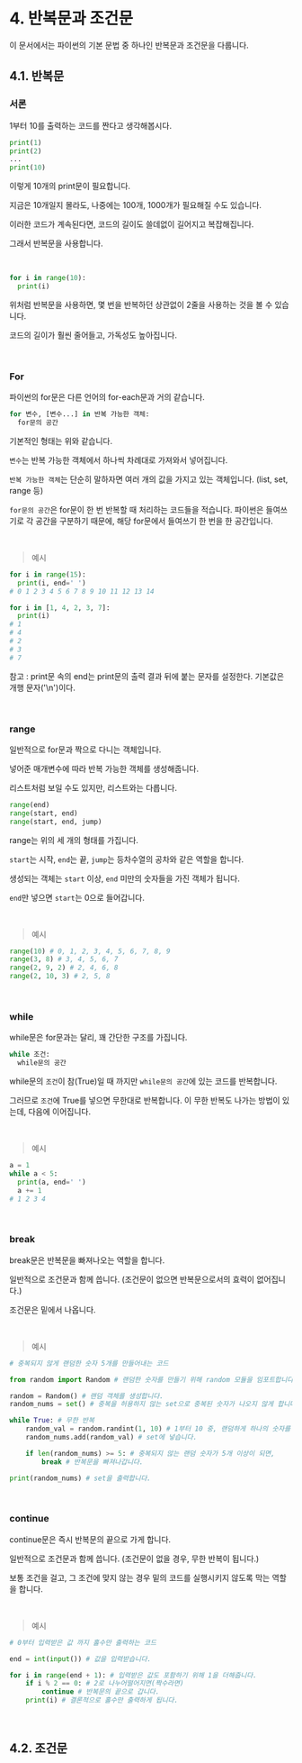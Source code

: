 # 4. 반복문과 조건문

이 문서에서는 파이썬의 기본 문법 중 하나인 반복문과 조건문을 다룹니다.

## 4.1. 반복문

### 서론

1부터 10를 출력하는 코드를 짠다고 생각해봅시다.

```python
print(1)
print(2)
...
print(10)
```

이렇게 10개의 print문이 필요합니다.

지금은 10개일지 몰라도, 나중에는 100개, 1000개가 필요해질 수도 있습니다.

이러한 코드가 계속된다면, 코드의 길이도 쓸데없이 길어지고 복잡해집니다.

그래서 반복문을 사용합니다.

<br>

```python
for i in range(10):
  print(i)
```

위처럼 반복문을 사용하면, 몇 번을 반복하던 상관없이 2줄을 사용하는 것을 볼 수 있습니다.

코드의 길이가 훨씬 줄어들고, 가독성도 높아집니다.

<br>

### For

파이썬의 for문은 다른 언어의 for-each문과 거의 같습니다.

```python
for 변수, [변수...] in 반복 가능한 객체:
  for문의 공간
```

기본적인 형태는 위와 같습니다.

`변수`는 반복 가능한 객체에서 하나씩 차례대로 가져와서 넣어집니다.

`반복 가능한 객체`는 단순히 말하자면 여러 개의 값을 가지고 있는 객체입니다. (list, set, range 등)

`for문의 공간`은 for문이 한 번 반복할 때 처리하는 코드들을 적습니다. 파이썬은 들여쓰기로 각 공간을 구분하기 때문에, 해당 for문에서 들여쓰기 한 번을 한 공간입니다.

<br>

> 예시

```python
for i in range(15):
  print(i, end=' ')
# 0 1 2 3 4 5 6 7 8 9 10 11 12 13 14 

for i in [1, 4, 2, 3, 7]:
  print(i)
# 1
# 4
# 2
# 3
# 7
```

참고 : print문 속의 end는 print문의 출력 결과 뒤에 붙는 문자를 설정한다. 기본값은 개행 문자('\n')이다.

<br>

### range

일반적으로 for문과 짝으로 다니는 객체입니다.

넣어준 매개변수에 따라 반복 가능한 객체를 생성해줍니다.

리스트처럼 보일 수도 있지만, 리스트와는 다릅니다.

```python
range(end)
range(start, end)
range(start, end, jump)
```

range는 위의 세 개의 형태를 가집니다.

`start`는 시작, `end`는 끝, `jump`는 등차수열의 공차와 같은 역할을 합니다.

생성되는 객체는 `start` 이상, `end` 미만의 숫자들을 가진 객체가 됩니다.

`end`만 넣으면 `start`는 0으로 들어갑니다.

<br>

> 예시

```python
range(10) # 0, 1, 2, 3, 4, 5, 6, 7, 8, 9
range(3, 8) # 3, 4, 5, 6, 7
range(2, 9, 2) # 2, 4, 6, 8
range(2, 10, 3) # 2, 5, 8
```

<br>

### while

while문은 for문과는 달리, 꽤 간단한 구조를 가집니다.

```python
while 조건:
  while문의 공간
```

while문의 `조건`이 참(True)일 때 까지만 `while문의 공간`에 있는 코드를 반복합니다.

그러므로 `조건`에 True를 넣으면 무한대로 반복합니다. 이 무한 반복도 나가는 방법이 있는데, 다음에 이어집니다.

<br>

> 예시

```python
a = 1
while a < 5:
  print(a, end=' ')
  a += 1
# 1 2 3 4
```

<br>

### break

break문은 반복문을 빠져나오는 역할을 합니다.

일반적으로 조건문과 함께 씁니다. (조건문이 없으면 반복문으로서의 효력이 없어집니다.)

조건문은 밑에서 나옵니다.

<br>

> 예시

```python
# 중복되지 않게 랜덤한 숫자 5개를 만들어내는 코드

from random import Random # 랜덤한 숫자를 만들기 위해 random 모듈을 임포트합니다.

random = Random() # 랜덤 객체를 생성합니다.
random_nums = set() # 중복을 허용하지 않는 set으로 중복된 숫자가 나오지 않게 합니다.

while True: # 무한 반복
    random_val = random.randint(1, 10) # 1부터 10 중, 랜덤하게 하나의 숫자를 만듭니다.
    random_nums.add(random_val) # set에 넣습니다.

    if len(random_nums) >= 5: # 중복되지 않는 랜덤 숫자가 5개 이상이 되면,
        break # 반복문을 빠져나갑니다.

print(random_nums) # set을 출력합니다.
```

<br>

### continue

continue문은 즉시 반복문의 끝으로 가게 합니다.

일반적으로 조건문과 함께 씁니다. (조건문이 없을 경우, 무한 반복이 됩니다.)

보통 조건을 걸고, 그 조건에 맞지 않는 경우 밑의 코드를 실행시키지 않도록 막는 역할을 합니다.

<br>

> 예시

```python
# 0부터 입력받은 값 까지 홀수만 출력하는 코드

end = int(input()) # 값을 입력받습니다.

for i in range(end + 1): # 입력받은 값도 포함하기 위해 1을 더해줍니다.
    if i % 2 == 0: # 2로 나누어떨어지면(짝수라면)
        continue # 반복문의 끝으로 갑니다.
    print(i) # 결론적으로 홀수만 출력하게 됩니다.
```

<br>

## 4.2. 조건문

